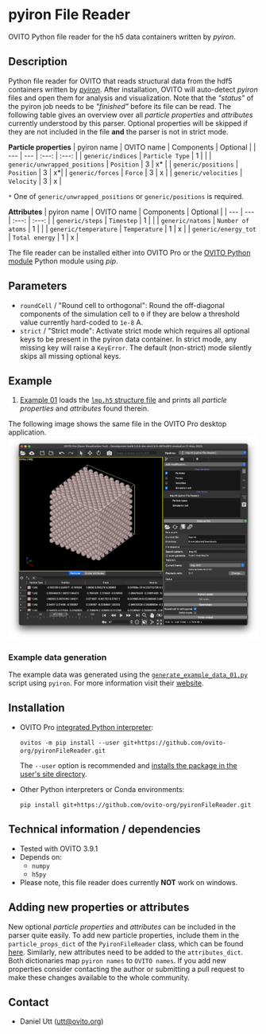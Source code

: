 # pyiron File Reader
OVITO Python file reader for the h5 data containers written by *pyiron*.

## Description
Python file reader for OVITO that reads structural data from the hdf5 containers written by [*pyiron*](https://pyiron.org/). After installation, OVITO will auto-detect *pyiron* files and open them for analysis and visualization. 
Note that the *"status"* of the pyiron job needs to be *"finished"* before its file can be read.
The following table gives an overview over all *particle properties* and *attributes* currently understood by this parser. Optional properties will be skipped if they are not included in the file **and** the parser is not in strict mode.

**Particle properties**
| pyiron name | OVITO name | Components | Optional |
| --- | --- | :---: | :---: |
| `generic/indices` | `Particle Type` | 1 | |
| `generic/unwrapped_positions` | `Position` | 3 | x* |
| `generic/positions` | `Position` | 3 | x*|
| `generic/forces` | `Force` | 3 | x |
| `generic/velocities` | `Velocity` | 3 | x |

`*` One of `generic/unwrapped_positions` or `generic/positions` is required.

**Attributes**
| pyiron name | OVITO name | Components | Optional |
| --- | --- | :---: | :---: |
| `generic/steps` | `Timestep` | 1 | |
| `generic/natoms` | `Number of atoms` | 1 | |
| `generic/temperature` | `Temperature` | 1 | x |
| `generic/energy_tot` | `Total energy` | 1 | x |

The file reader can be installed either into OVITO Pro or the [OVITO Python module](https://pypi.org/project/ovito/) Python module using *pip*.

## Parameters
- `roundCell` / "Round cell to orthogonal": Round the off-diagonal components of the simulation cell to `0` if they are below a threshold value currently hard-coded to `1e-8` A.
- `strict` / "Strict mode": Activate strict mode which requires all optional keys to be present in the pyiron data container. In strict mode, any missing key will raise a `KeyError`. The default (non-strict) mode silently skips all missing optional keys.

## Example
1. [Example 01](examples/example_01.py) loads the [`lmp.h5` structure file](examples/example_01/lmp.h5) and prints all *particle properties* and *attributes* found therein.

The following image shows the same file in the OVITO Pro desktop application.
![Example 01](examples/example_01.png)

### Example data generation
The example data was generated using the [`generate_example_data_01.py`](examples/generate_example_data_01.py) script using `pyiron`. For more information visit their [website](https://pyiron.org/).

## Installation
- OVITO Pro [integrated Python interpreter](https://docs.ovito.org/python/introduction/installation.html#ovito-pro-integrated-interpreter):
  ```
  ovitos -m pip install --user git+https://github.com/ovito-org/pyironFileReader.git
  ``` 
  The `--user` option is recommended and [installs the package in the user's site directory](https://pip.pypa.io/en/stable/user_guide/#user-installs).

- Other Python interpreters or Conda environments:
  ```
  pip install git+https://github.com/ovito-org/pyironFileReader.git
  ```

## Technical information / dependencies
- Tested with OVITO 3.9.1
- Depends on:
    - `numpy` 
    - `h5py`
- Please note, this file reader does currently **NOT** work on windows.

## Adding new properties or attributes
New optional *particle properties* and *attributes* can be included in the parser quite easily. To add new particle properties, include them in the `particle_props_dict` of the `PyironFileReader` class, which can be found [here](src/pyironFileReader/__init__.py). Similarly, new attributes need to be added to the `attributes_dict`. Both dictionaries map `pyiron names` to `OVITO names`. If you add new properties consider contacting the author or submitting a pull request to make these changes available to the whole community.

## Contact
- Daniel Utt (utt@ovito.org)
